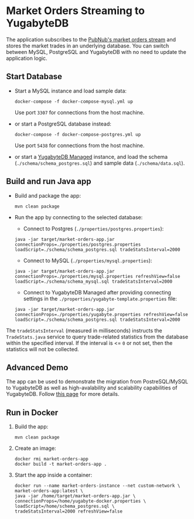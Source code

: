 # Market Orders Streaming to YugabyteDB

The application subscribes to the [PubNub's market orders stream](https://www.pubnub.com/developers/realtime-data-streams/financial-securities-market-orders/) and stores the market trades in an underlying database. You can switch between MySQL, PostgreSQL and YugabyteDB with no need to update the application logic.

## Start Database
 
* Start a MySQL instance and load sample data:
    ```shell
    docker-compose -f docker-compose-mysql.yml up
    ```

    Use port `3307` for connections from the host machine.

* or start a PostgreSQL database instead:
    ```shell
    docker-compose -f docker-compose-postgres.yml up
    ```

    Use port `5438` for connections from the host machine.

* or start a [YugabyteDB Managed](https://docs.yugabyte.com/latest/yugabyte-cloud/cloud-quickstart/) instance, and load the schema (`./schema/schema_postgres.sql`) and sample data (`./schema/data.sql`).

## Build and run Java app

* Build and package the app:
    ```shell
    mvn clean package 
    ```
* Run the app by connecting to the selected database:

    * Connect to Postgres (`./properties/postgres.properties`):
    ```shell
    java -jar target/market-orders-app.jar connectionProps=./properties/postgres.properties loadScript=./schema/schema_postgres.sql tradeStatsInterval=2000
    ```
    * Connect to MySQL (`./properties/mysql.properties`):
    ```shell
    java -jar target/market-orders-app.jar connectionProps=./properties/mysql.properties refreshView=false loadScript=./schema/schema_mysql.sql tradeStatsInterval=2000
    ``` 
    * Connect to YugabyteDB Managed after providing connecting settings in the `./properties/yugabyte-template.properties` file:
    ```shell
    java -jar target/market-orders-app.jar connectionProps=./properties/yugabyte.properties refreshView=false loadScript=./schema/schema_postgres.sql tradeStatsInterval=2000
    ```    

The `tradeStatsInterval` (measured in milliseconds) instructs the `TradeStats.java` service to query trade-related statistics from the database within the specified interval. If the interval is <= `0` or not set, then the statistics will not be collected.

## Advanced Demo 

The app can be used to demonstrate the migration from PostreSQL/MySQL to YugabyteDB as well as high-avalability and scalability capabilities of YugabyteDB. 
Follow [this page](./demo/demo_sript.md) for more details.

## Run in Docker

1. Build the app:
    ```shell
    mvn clean package 
    ```
2. Create an image:
    ```shell
    docker rmi market-orders-app
    docker build -t market-orders-app .
    ```

3. Start the app inside a container:
    ```shell
    docker run --name market-orders-instance --net custom-network \
    market-orders-app:latest \
    java -jar /home/target/market-orders-app.jar \
    connectionProps=/home/yugabyte-docker.properties \
    loadScript=/home/schema_postgres.sql \
    tradeStatsInterval=2000 refreshView=false
    ```